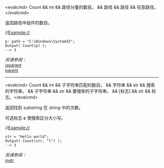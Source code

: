 \<evalcmd\> Count && int && 路径分量的数目。 && 路径 && 路径 && 任意路径。\</evalcmd\>

返回路径中组件的数目。

//<Example://>

    p: path = "C:\Windows\System32";
    Output( Count(p) );
    --> 3

*另请参阅：*  
[isparent](isparent.zh.md)  
[parent](parent.zh.md)  

------------------------------------------------------------------------

  
\<evalcmd\> Count && int && 子字符串匹配的数目。 && 字符串 && str && 搜索的字符串。 && 子字符串 && str && 要搜索的子字符串。 && \[标志\] && str && 标志。\</evalcmd\>

返回找到 *substring* 在 *string* 中的次数。

可选标志 **c** 使搜索区分大小写。

//<Example://>

    str = "Hello world";
    Output( Count(str, "l") );
    --> 3

*另请参阅：*  
[instr](instr.zh.md)